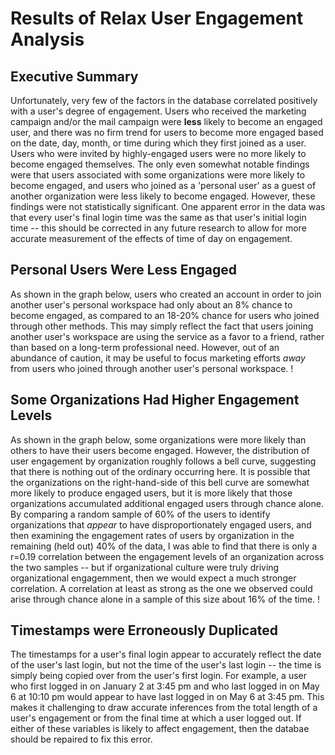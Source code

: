 # Results of Relax User Engagement Analysis

## Executive Summary
Unfortunately, very few of the factors in the database correlated positively with a user's degree of engagement. Users who received the marketing campaign and/or the mail campaign were **less** likely to become an engaged user, and there was no firm trend for users to become more engaged based on the date, day, month, or time during which they first joined as a user. Users who were invited by highly-engaged users were no more likely to become engaged themselves. The only even somewhat notable findings were that users associated with some organizations were more likely to become engaged, and users who joined as a 'personal user' as a guest of another organization were less likely to become engaged. However, these findings were not statistically significant. One apparent error in the data was that every user's final login time was the same as that user's initial login time -- this should be corrected in any future research to allow for more accurate measurement of the effects of time of day on engagement.

## Personal Users Were Less Engaged
As shown in the graph below, users who created an account in order to join another user's personal workspace had only about an 8% chance to become engaged, as compared to an 18-20% chance for users who joined through other methods. This may simply reflect the fact that users joining another user's workspace are using the service as a favor to a friend, rather than based on a long-term professional need. However, out of an abundance of caution, it may be useful to focus marketing efforts *away* from users who joined through another user's personal workspace.
!<image>

## Some Organizations Had Higher Engagement Levels
As shown in the graph below, some organizations were more likely than others to have their users become engaged. However, the distribution of user engagement by organization roughly follows a bell curve, suggesting that there is nothing out of the ordinary occurring here. It is possible that the organizations on the right-hand-side of this bell curve are somewhat more likely to produce engaged users, but it is more likely that those organizations accumulated additional engaged users through chance alone. By comparing a random sample of 60% of the users to identify organizations that *appear* to have disproportionately engaged users, and then examining the engagement rates of users by organization in the remaining (held out) 40% of the data, I was able to find that there is only a r=0.19 correlation between the engagement levels of an organization across the two samples -- but if organizational culture were truly driving organizational engagemment, then we would expect a much stronger correlation. A correlation at least as strong as the one we observed could arise through chance alone in a sample of this size about 16% of the time.
!<image>
  
## Timestamps were Erroneously Duplicated
The timestamps for a user's final login appear to accurately reflect the date of the user's last login, but not the time of the user's last login -- the time is simply being copied over from the user's first login. For example, a user who first logged in on January 2 at 3:45 pm and who last logged in on May 6 at 10:10 pm would appear to have last logged in on May 6 at 3:45 pm. This makes it challenging to draw accurate inferences from the total length of a user's engagement or from the final time at which a user logged out. If either of these variables is likely to affect engagement, then the databae should be repaired to fix this error.
